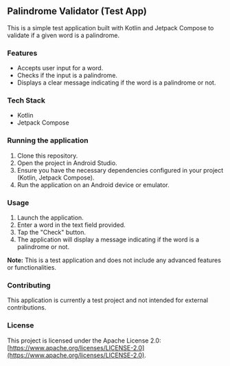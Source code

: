 ## Palindrome Validator (Test App)

This is a simple test application built with Kotlin and Jetpack Compose to validate if a given word is a palindrome.

### Features

* Accepts user input for a word.
* Checks if the input is a palindrome.
* Displays a clear message indicating if the word is a palindrome or not.

### Tech Stack

* Kotlin
* Jetpack Compose

### Running the application

1. Clone this repository.
2. Open the project in Android Studio.
3. Ensure you have the necessary dependencies configured in your project (Kotlin, Jetpack Compose).
4. Run the application on an Android device or emulator.

### Usage

1. Launch the application.
2. Enter a word in the text field provided.
3. Tap the "Check" button.
4. The application will display a message indicating if the word is a palindrome or not.

**Note:** This is a test application and does not include any advanced features or functionalities.

### Contributing

This application is currently a test project and not intended for external contributions.

### License

This project is licensed under the Apache License 2.0: [https://www.apache.org/licenses/LICENSE-2.0](https://www.apache.org/licenses/LICENSE-2.0).
